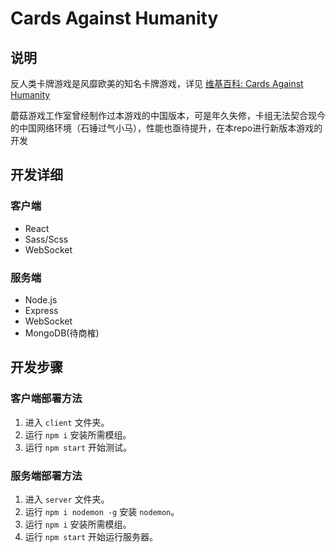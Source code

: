 # Cards Against Humanity

## 说明

反人类卡牌游戏是风靡欧美的知名卡牌游戏，详见 [维基百科: Cards Against Humanity](https://en.wikipedia.org/wiki/Cards_Against_Humanity)

蘑菇游戏工作室曾经制作过本游戏的中国版本，可是年久失修，卡组无法契合现今的中国网络环境（石锤过气小马），性能也亟待提升，在本repo进行新版本游戏的开发

## 开发详细

### 客户端

* React
* Sass/Scss
* WebSocket

### 服务端

* Node.js
* Express
* WebSocket
* MongoDB(待商榷)

## 开发步骤

### 客户端部署方法

1. 进入 `client` 文件夹。
2. 运行 `npm i` 安装所需模组。
3. 运行 `npm start` 开始测试。

### 服务端部署方法

1. 进入 `server` 文件夹。
2. 运行 `npm i nodemon -g` 安装 `nodemon`。
3. 运行 `npm i` 安装所需模组。
4. 运行 `npm start` 开始运行服务器。